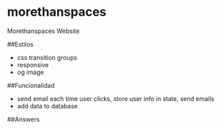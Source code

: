 # morethanspaces
Morethanspaces Website

##Estilos
- css transition groups
- responsive
- og image

##Funcionalidad
- send email each time user clicks, store user info in state, send emails
- add data to database

##Answers
